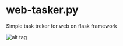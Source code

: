 # web-tasker.py

Simple task treker for web on flask framework

![alt tag](https://raw.githubusercontent.com/itJunky/web-tasker.py/master/current_screenshot/web-tasker-py-0-1.png)
